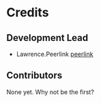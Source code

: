 # Credits

## Development Lead

- Lawrence.Peerlink [peerlink](https://github.com/peerlink)

## Contributors

None yet. Why not be the first?
